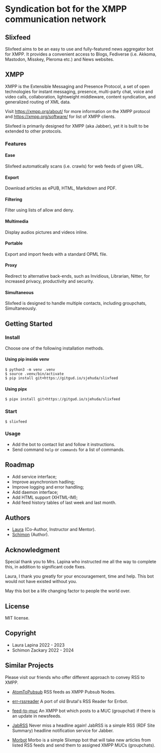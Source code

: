 # Syndication bot for the XMPP communication network

## Slixfeed

Slixfeed aims to be an easy to use and fully-featured news aggregator bot for XMPP. It provides a convenient access to Blogs, Fediverse (i.e. Akkoma, Mastodon, Misskey, Pleroma etc.) and News websites.

## XMPP

XMPP is the Extensible Messaging and Presence Protocol, a set of open technologies for instant messaging, presence, multi-party chat, voice and video calls, collaboration, lightweight middleware, content syndication, and generalized routing of XML data.

Visit https://xmpp.org/about/ for more information on the XMPP protocol and https://xmpp.org/software/ for list of XMPP clients.

Slixfeed is primarily designed for XMPP (aka Jabber), yet it is built to be extended to other protocols.

### Features

#### Ease

Slixfeed automatically scans (i.e. crawls) for web feeds of given URL.

#### Export

Download articles as ePUB, HTML, Markdown and PDF.

#### Filtering

Filter using lists of allow and deny.

#### Multimedia

Display audios pictures and videos inline.

#### Portable

Export and import feeds with a standard OPML file.

#### Proxy

Redirect to alternative back-ends, such as Invidious, Librarian, Nitter, for increased privacy, productivity and security.

#### Simultaneous

Slixfeed is designed to handle multiple contacts, including groupchats, Simultaneously.

## Getting Started

### Install

Choose one of the following installation methods.

#### Using pip inside venv

```
$ python3 -m venv .venv
$ source .venv/bin/activate
$ pip install git+https://gitgud.io/sjehuda/slixfeed
```

#### Using pipx

```
$ pipx install git+https://gitgud.io/sjehuda/slixfeed
```

### Start

```
$ slixfeed
```

### Usage

- Add the bot to contact list and follow it instructions.
- Send command `help` or `commands` for a list of commands.

## Roadmap

- Add service interface;
- Improve asynchronism hadling;
- Improve logging and error handling;
- Add daemon interface;
- Add HTML support (XHTML-IM);
- Add feed history tables of last week and last month.

## Authors

- [Laura](xmpp:lauranna@404.city?message) (Co-Author, Instructor and Mentor).
- [Schimon](xmpp:sch@pimux.de?message) (Author).

## Acknowledgment

Special thank you to Mrs. Lapina who instructed me all the way to complete this, in addition to significant code fixes.

Laura, I thank you greatly for your encouragement, time and help. This bot would not have existed without you.

May this bot be a life changing factor to people the world over.

## License

MIT license.

## Copyright

- Laura Lapina 2022 - 2023
- Schimon Zackary 2022 - 2024

## Similar Projects

Please visit our friends who offer different approach to convey RSS to XMPP.

* [AtomToPubsub](https://github.com/imattau/atomtopubsub)
RSS feeds as XMPP Pubsub Nodes.

* [err-rssreader](https://github.com/errbotters/err-rssreader)
A port of old Brutal's RSS Reader for Errbot.

* [feed-to-muc](https://salsa.debian.org/mdosch/feed-to-muc)
An XMPP bot which posts to a MUC (groupchat) if there is an update in newsfeeds.

* [JabRSS](http://www.jotwewe.de/de/xmpp/jabrss/jabrss_en.htm)
Never miss a headline again! JabRSS is a simple RSS (RDF Site Summary) headline notification service for Jabber.

* [Morbot](https://codeberg.org/TheCoffeMaker/Morbot)
Morbo is a simple Slixmpp bot that will take new articles from listed RSS feeds and send them to assigned XMPP MUCs (groupchats).
